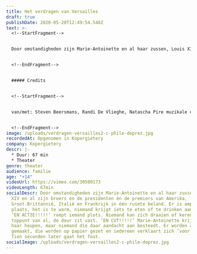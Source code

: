 ```yaml
---
title: Het verdragen van Versailles
draft: true
publishDate: 2020-05-20T12:49:54.548Z
text: >-
  <!--StartFragment-->


  Door omstandigheden zijn Marie-Antoinette en al haar zussen, Louis XIV en al zijn broers én de presidenten én de premiers van Amerika, Groot-Brittannië, Italië en Frankrijk in één ruimte beland. Er is amper plaats, het is te warm, niemand krijgt iets te eten of te drinken aangeboden. ‘EN ACTIE!!!!!’ roept iemand plots. Niemand kan zich draaien of keren en toppunt van al, de deur zit vast. ‘EN CUT!!!!!’ Marie-Antoinette krijgt het op haar heupen, maar niemand die daar aandacht aan besteedt. Er worden afspraken gemaakt, die worden op papier gezet en iedereen verklaart zich ‘voor akkoord’. Tien seconden later gaat het fout.


  <!--EndFragment-->


  ##### Credits


  <!--StartFragment-->


  van/met: Steven Beersmans, Randi De Vlieghe, Natascha Pire muzikale coaching: David Davidse scenografie: Manolito Glas lichtontwerp: Jeroen Doise, Manolito Glas dramaturgie: Mieke Versyp kostuums: Raïssa Hans


  <!--EndFragment-->
image: /uploads/verdragen-versailles2-c-phile-deprez.jpg
recordedAt: Opgenomen in Kopergietery
company: Kopergietery
descr: |-
  * Duur: 67 min
  * Theater
genre: theater
audience: familie
age: "+14"
videoUrl: https://vimeo.com/30509173
videoLength: 67min
socialDescr: Door omstandigheden zijn Marie-Antoinette en al haar zussen, Louis
  XIV en al zijn broers én de presidenten én de premiers van Amerika,
  Groot-Brittannië, Italië en Frankrijk in één ruimte beland. Er is amper
  plaats, het is te warm, niemand krijgt iets te eten of te drinken aangeboden.
  ‘EN ACTIE!!!!!’ roept iemand plots. Niemand kan zich draaien of keren en
  toppunt van al, de deur zit vast. ‘EN CUT!!!!!’ Marie-Antoinette krijgt het op
  haar heupen, maar niemand die daar aandacht aan besteedt. Er worden afspraken
  gemaakt, die worden op papier gezet en iedereen verklaart zich ‘voor akkoord’.
  Tien seconden later gaat het fout.
socialImage: /uploads/verdragen-versailles2-c-phile-deprez.jpg
---
```

